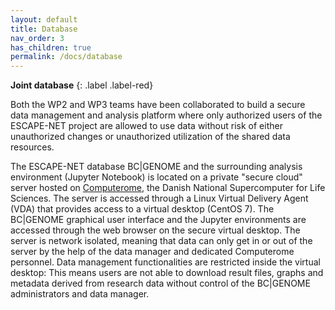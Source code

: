 ```yaml
---
layout: default
title: Database
nav_order: 3
has_children: true
permalink: /docs/database
---
```


**Joint database**
{: .label .label-red}

Both the WP2 and WP3 teams have been collaborated to build a secure data management and analysis platform where only authorized users of the ESCAPE-NET project are allowed to use data without risk of either unauthorized changes or unauthorized utilization of the shared data resources.

The ESCAPE-NET database BC\|GENOME and the surrounding analysis environment (Jupyter Notebook) is located on a private "secure cloud" server hosted on [Computerome](http://www.computerome.dtu.dk/), the Danish National Supercomputer for Life Sciences. The server is accessed through a Linux Virtual Delivery Agent (VDA) that provides access to a virtual desktop (CentOS 7). The BC\|GENOME graphical user interface and the Jupyter environments are accessed through the web browser on the secure virtual desktop. The server is network isolated, meaning that data can only get in or out of the server by the help of the data manager and dedicated Computerome personnel. Data management functionalities are restricted inside the virtual desktop: This means users are not able to download result files, graphs and metadata derived from research data without control of the BC\|GENOME administrators and data manager.
